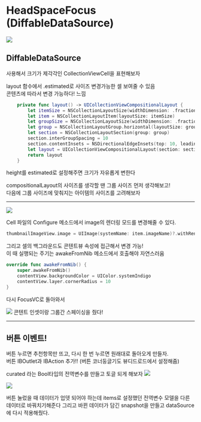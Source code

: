 # HeadSpaceFocus (DiffableDataSource)


![](https://velog.velcdn.com/images/woojusm/post/3f0c74d2-47df-4cb7-bb8f-b585ec7bfe10/image.gif)

## DiffableDataSource
사용해서 크기가 제각각인 CollectionViewCell을 표현해보자

layout 함수에서 .estimated로 사이즈 변경가능한 셀 보여줄 수 있음  
콘텐츠에 따라서 변경 가능하다! 느낌
```swift
    private func layout() -> UICollectionViewCompositionalLayout {
        let itemSize = NSCollectionLayoutSize(widthDimension: .fractionalWidth(1), heightDimension: .estimated(50))
        let item = NSCollectionLayoutItem(layoutSize: itemSize)
        let groupSize = NSCollectionLayoutSize(widthDimension: .fractionalWidth(1), heightDimension: .estimated(50))
        let group = NSCollectionLayoutGroup.horizontal(layoutSize: groupSize, subitems: [item])
        let section = NSCollectionLayoutSection(group: group)
        section.interGroupSpacing = 10
        section.contentInsets = NSDirectionalEdgeInsets(top: 10, leading: 20, bottom: 10, trailing: 20)
        let layout = UICollectionViewCompositionalLayout(section: section)
        return layout
    }
```
height를 estimated로 설정해주면 크기가 자유롭게 변한다

compositionalLayout의 사이즈를 생각할 땐 그룹 사이즈 먼저 생각해보고!  
다음에 그룹 사이즈에 맞춰지는 아이템의 사이즈를 고려해보자
___
![](https://velog.velcdn.com/images/woojusm/post/1ab936f7-4c0a-42c0-a3be-7252dad8562f/image.png)

Cell 파일의 Configure 메소드에서 image의 렌더링 모드를 변경해줄 수 있다.
```swift
thumbnailImageView.image = UIImage(systemName: item.imageName)?.withRenderingMode(.alwaysOriginal)
```

그리고 셀의 백그라운드도 콘텐트뷰 속성에 접근해서 변경 가능!  
이 때 실행되는 주기는 awakeFromNib 메소드에서 호출해야 자연스러움  
```swift
override func awakeFromNib() {
    super.awakeFromNib()
    contentView.backgroundColor = UIColor.systemIndigo
    contentView.layer.cornerRadius = 10
}
```
다시 FocusVC로 돌아와서

![](https://velog.velcdn.com/images/woojusm/post/5e1fe659-5af6-4683-8978-e70bd1ddaf88/image.png)
콘텐트 인셋이랑 그룹간 스페이싱을 줬다!

___

## 버튼 이벤트!


버튼 누르면 추천항목만 뜨고, 다시 한 번 누르면 원래대로 돌아오게 만들자.  
버튼 IBOutlet과 IBAction 추가!! (버튼 코너둥글기도 뷰디드로드에서 설정해줌)

curated 라는 Bool타입의 전역변수를 만들고 토글 되게 해보자
![](https://velog.velcdn.com/images/woojusm/post/5e4831dc-93a4-416a-91e6-b873522c19d7/image.png)

![](https://velog.velcdn.com/images/woojusm/post/13728415-994b-415a-9b88-ca70bb6493c1/image.png)

버튼 눌렀을 때 데이터가 업뎃 되어야 하는데
items로 설정했던 전역변수 모델을 다른 데이터로 바꿔치기해준다
그리고 바뀐 데이터가 담긴 snapshot을 만들고 dataSource에 다시 적용해줬다.


